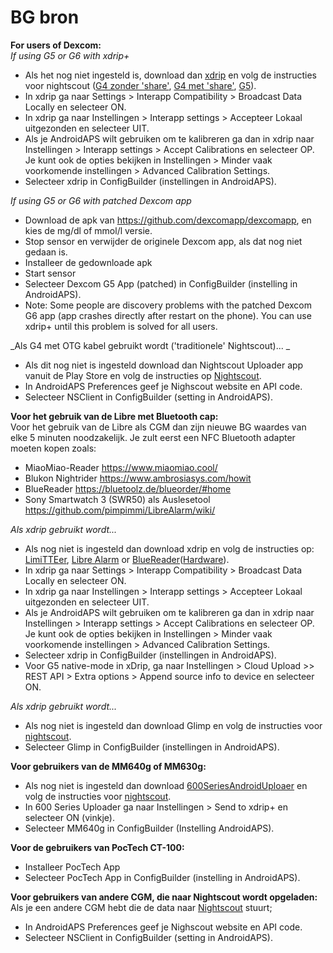 # BG bron

**For users of Dexcom:**  
_If using G5 or G6 with xdrip+_  


* Als het nog niet ingesteld is, download dan [xdrip](https://github.com/NightscoutFoundation/xDrip) en volg de instructies voor nightscout ([G4 zonder 'share'](http://www.nightscout.info/wiki/welcome/nightscout-with-xdrip-wireless-bridge), [G4 met 'share'](http://www.nightscout.info/wiki/welcome/nightscout-with-xdrip-and-dexcom-share-wireless), [G5](http://www.nightscout.info/wiki/welcome/nightscout-with-xdrip-and-dexcom-share-wireless/xdrip-with-g5-support)).
* In xdrip ga naar Settings > Interapp Compatibility > Broadcast Data Locally en selecteer ON.
* In xdrip ga naar Instellingen > Interapp settings > Accepteer Lokaal uitgezonden en selecteer UIT.
* Als je AndroidAPS wilt gebruiken om te kalibreren ga dan in xdrip naar Instellingen > Interapp settings > Accept Calibrations en selecteer OP. Je kunt ook de opties bekijken in Instellingen > Minder vaak voorkomende instellingen > Advanced Calibration Settings.
* Selecteer xdrip in ConfigBuilder (instellingen in AndroidAPS).

_If using G5 or G6 with patched Dexcom app_  


* Download de apk van <https://github.com/dexcomapp/dexcomapp>, en kies de mg/dl of mmol/l versie.
* Stop sensor en verwijder de originele Dexcom app, als dat nog niet gedaan is.
* Installeer de gedownloade apk
* Start sensor
* Selecteer Dexcom G5 App (patched) in ConfigBuilder (instelling in AndroidAPS).
* Note: Some people are discovery problems with the patched Dexcom G6 app (app crashes directly after restart on the phone). You can use xdrip+ until this problem is solved for all users.

_Als G4 met OTG kabel gebruikt wordt ('traditionele' Nightscout)... _  


* Als dit nog niet is ingesteld download dan Nightscout Uploader app vanuit de Play Store en volg de instructies op [Nightscout](http://www.nightscout.info/wiki/welcome/basic-requirements).
* In AndroidAPS Preferences geef je Nighscout website en API code.
* Selecteer NSClient in ConfigBuilder (setting in AndroidAPS).

**Voor het gebruik van de Libre met Bluetooth cap:**  
Voor het gebruik van de Libre als CGM dan zijn nieuwe BG waardes van elke 5 minuten noodzakelijk. Je zult eerst een NFC Bluetooth adapter moeten kopen zoals:

* MiaoMiao-Reader <https://www.miaomiao.cool/>
* Blukon Nightrider <https://www.ambrosiasys.com/howit>
* BlueReader <https://bluetoolz.de/blueorder/#home>
* Sony Smartwatch 3 (SWR50) als Auslesetool <https://github.com/pimpimmi/LibreAlarm/wiki/>

_Als xdrip gebruikt wordt..._  


* Als nog niet is ingesteld dan download xdrip en volg de instructies op: [LimiTTEer](https://github.com/JoernL/LimiTTer), [Libre Alarm](https://github.com/pimpimmi/LibreAlarm/wiki) or [BlueReader](https://unendlichkeit.net/wordpress/?p=680&lang=en)([Hardware](https://bluetoolz.de/wordpress/)).
* In xdrip ga naar Settings > Interapp Compatibility > Broadcast Data Locally en selecteer ON.
* In xdrip ga naar Instellingen > Interapp settings > Accepteer Lokaal uitgezonden en selecteer UIT.
* Als je AndroidAPS wilt gebruiken om te kalibreren ga dan in xdrip naar Instellingen > Interapp settings > Accept Calibrations en selecteer OP. Je kunt ook de opties bekijken in Instellingen > Minder vaak voorkomende instellingen > Advanced Calibration Settings.
* Selecteer xdrip in ConfigBuilder (instellingen in AndroidAPS).
* Voor G5 native-mode in xDrip, ga naar Instellingen > Cloud Upload >> REST API > Extra options > Append source info to device en selecteer ON.

_Als xdrip gebruikt wordt..._  


* Als nog niet is ingesteld dan download Glimp en volg de instructies voor [nightscout](http://www.nightscout.info/wiki/welcome/nightscout-for-libre).
* Selecteer Glimp in ConfigBuilder (instellingen in AndroidAPS).

**Voor gebruikers van de MM640g of MM630g:**  


* Als nog niet is ingesteld dan download [600SeriesAndroidUploaer](http://pazaan.github.io/600SeriesAndroidUploader/) en volg de instructies voor [nightscout](http://www.nightscout.info/wiki/welcome/nightscout-and-medtronic-640g).
* In 600 Series Uploader ga naar Instellingen > Send to xdrip+ en selecteer ON (vinkje).
* Selecteer MM640g in ConfigBuilder (Instelling AndroidAPS).

**Voor de gebruikers van PocTech CT-100:**  


* Installeer PocTech App
* Selecteer PocTech App in ConfigBuilder (instelling in AndroidAPS).

**Voor gebruikers van andere CGM, die naar Nightscout wordt opgeladen:**  
Als je een andere CGM hebt die de data naar [Nightscout](http://www.nightscout.info) stuurt;  


* In AndroidAPS Preferences geef je Nighscout website en API code.
* Selecteer NSClient in ConfigBuilder (setting in AndroidAPS).